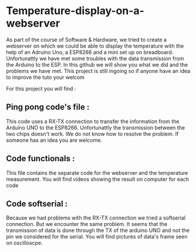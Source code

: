 # Temperature-display-on-a-webserver
As part of the course of Software & Hardware, we tried to create a webserver on which we could be able to display the temperature with the help of an Adruino Uno, a ESP8266 and a mini set up on breadboard. Unfortunattly we have met some troubles with the data transmission from the Arduino to the ESP. In this github we will show you what we did and the problems we have met. This project is still ingoing so if anyone have an idea to improve the tuto your welcom

For this project you will find  :
## Ping pong code's file : 
This code uses a RX-TX connection to transfer the information from the Arduino UNO to the ESP8266. Unfortunattly the transmission between the two chips doesn't work. We do not know how to resolve the problem. If someone has an idea you are welcome.
## Code functionals :
This file contains the separate code for the webserver and the temperature measurement. You will find videos showing the result on computer for each code 
## Code softserial :
Because we had problems with the RX-TX connection we tried a softserial connection. But we encounter the same problem. It seems that the transmission of data is done through the TX of the arduino UNO and not the pin we considered for the serial. You will find pictures of data's frame seen on oscilloscpe.
